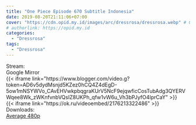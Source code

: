 ```yaml
---
title: "One Piece Episode 670 Subtitle Indonesia"
date: 2019-08-20T21:11:06+07:00
cover: "https://cdn.opid.my.id/images/arc/dressrosa/dressrosa.webp" # Optional, cover
# authorlink: https://opid.my.id
categories:
  - "Dressrosa"
tags:
  - "Dressrosa"
---
```

<div class="ui menu violet borderless inverted">
  <div class="header item active">
        Stream:
    </div>
  <a class="active item" data-tab="google">
    <i class="google drive icon"></i> Google
  </a>
  <a class="item nounderline" data-tab="mirror">
    <i class="odnoklassniki icon"></i> Mirror
  </a>
</div>
<div class="ui bottom attached tab segment active" style="border:0 !important;" data-tab="google">
{{< iframe link="https://www.blogger.com/video.g?token=AD6v5dydMsnjd5KZez0hCQ4Z4dEgD-5ow1mNSYWVo_CAvEHVwkpbqgraKUrV5NcF9ejqwficCosTubAdg3QYERVWqee8Wk_zWKnfvnbVQsIZ8UKPh_qfw1vW6u_Vh3bPJyfO4IprCaY" >}}
</div>
<div class="ui bottom attached tab segment" style="border:0 !important;" data-tab="mirror">
{{< iframe link="https://ok.ru/videoembed/2176213322486" >}}
</div>
<div class="ui menu violet borderless inverted">
  <div class="header item active">
        Downloads:
    </div>
  <a class="item nounderline" href="https://ouo.io/PWVa46" target="_blank" rel="dofollow"><i class="google drive icon"></i>
    Average 480p</a>
</div>